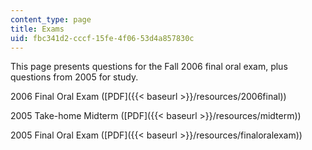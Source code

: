 ```yaml
---
content_type: page
title: Exams
uid: fbc341d2-cccf-15fe-4f06-53d4a857830c
---
```


This page presents questions for the Fall 2006 final oral exam, plus questions from 2005 for study.

2006 Final Oral Exam ([PDF]({{< baseurl >}}/resources/2006final))

2005 Take-home Midterm ([PDF]({{< baseurl >}}/resources/midterm))

2005 Final Oral Exam ([PDF]({{< baseurl >}}/resources/finaloralexam))